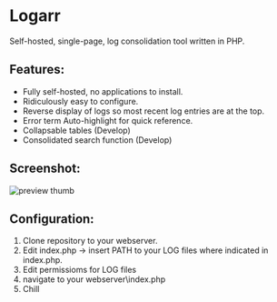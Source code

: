 # Logarr

Self-hosted, single-page, log consolidation tool written in PHP.


## Features:

 - Fully self-hosted, no applications to install.
 - Ridiculously easy to configure.
 - Reverse display of logs so most recent log entries are at the top.
 - Error term Auto-highlight for quick reference.
 - Collapsable tables (Develop)
 - Consolidated search function (Develop)
 
 
## Screenshot:

![preview thumb](http://i.imgur.com/6mdYiY9.png)



## Configuration:

1) Clone repository to your webserver.
2) Edit index.php -> insert PATH to your LOG files where indicated in index.php. 
3) Edit permissioms for LOG files
4) navigate to your webserver\index.php 
5) Chill
